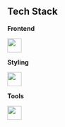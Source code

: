 ## Tech Stack

**Frontend**  
<p>
 <img src="https://skillicons.dev/icons?i=react,javascript,typescript,nextjs&theme=light&perline=4" height="32"/>
</p>

**Styling**  
<p>
 <img src="https://skillicons.dev/icons?i=html,css,sass,tailwindcss,bootstrap&theme=light&perline=5" height="32"/>
</p>

**Tools**  
<p>
 <img src="https://skillicons.dev/icons?i=figma,vscode,github,notion&theme=light&perline=5" height="32"/>
</p>
